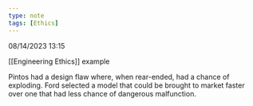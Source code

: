 ```yaml
---
type: note
tags: [Ethics]
---
```

08/14/2023 13:15

  

[[Engineering Ethics]] example

Pintos had a design flaw where, when rear-ended, had a chance of exploding. Ford selected a model that could be brought to market faster over one that had less chance of dangerous malfunction.
